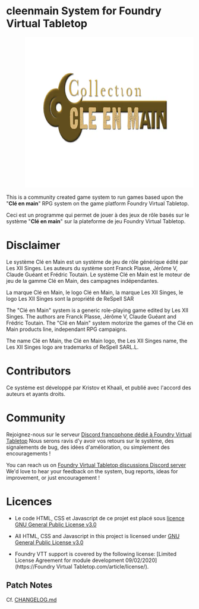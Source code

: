 # cleenmain System for Foundry Virtual Tabletop

<p style="margin-left: 10%;"> <img src="/assets/image/logo_cem.webp" alt="" width="700" height="405" /></p>

This is a community created game system to run games based upon the "**Clé en main**" RPG system on the game platform Foundry Virtual Tabletop.

Ceci est un programme qui permet de jouer à des jeux de rôle basés sur le système "**Clé en main**" sur la plateforme de jeu Foundry Virtual Tabletop.


# Disclaimer
Le système Clé en Main est un système de jeu de rôle générique édité par Les XII Singes. Les auteurs du système sont Franck Plasse, Jérôme V, Claude Guéant et Frédric Toutain. Le système Clé en Main est le moteur de jeu de la gamme Clé en Main, des campagnes indépendantes.

La marque Clé en Main, le logo Clé en Main, la marque Les XII Singes, le logo Les XII Singes sont la propriété de ReSpell SAR


The "Clé en Main" system is a generic role-playing game edited by Les XII Singes. The authors are Franck Plasse, Jérôme V, Claude Guéant and Frédric Toutain. The "Clé en Main" system motorize the games of the Clé en Main products line, independant RPG campaigns.

The name Clé en Main, the Clé en Main logo, the Les XII Singes name, the Les XII Singes logo are trademarks of ReSpell SARL.L.

# Contributors

Ce système est développé par Kristov et Khaali, et publié avec l'accord des auteurs et ayants droits.

# Community

Rejoignez-nous sur le serveur [Discord francophone dédié à Foundry Virtual Tabletop](https://discord.com/invite/pPSDNJk)
Nous serons ravis d'y avoir vos retours sur le système, des signalements de bug, des idées d'amélioration, ou simplement des encouragements !

You can reach us on [Foundry Virtual Tabletop discussions Discord server](https://discord.com/invite/5Fj2E42X)
We'd love to hear your feedback on the system, bug reports, ideas for improvement, or just encouragement !


# Licences

- Le code HTML, CSS et Javascript de ce projet est placé sous [licence GNU General Public License v3.0](https://choosealicense.com/licenses/gpl-3.0/)

- All HTML, CSS and Javascript in this project is licensed under [GNU General Public License v3.0](https://choosealicense.com/licenses/gpl-3.0/)

- Foundry VTT support is covered by the following license: [Limited License Agreement for module development 09/02/2020](https://Foundry Virtual Tabletop.com/article/license/).

## Patch Notes

Cf. [CHANGELOG.md](./CHANGELOG.md)
